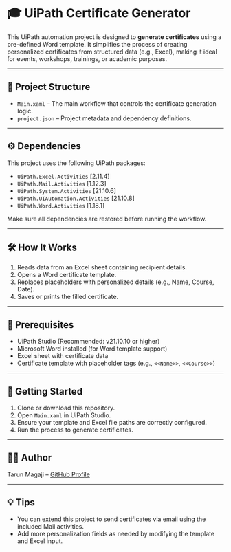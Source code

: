 # 🎓 UiPath Certificate Generator

This UiPath automation project is designed to **generate certificates** using a pre-defined Word template. It simplifies the process of creating personalized certificates from structured data (e.g., Excel), making it ideal for events, workshops, trainings, or academic purposes.

---

## 📂 Project Structure

- `Main.xaml` – The main workflow that controls the certificate generation logic.
- `project.json` – Project metadata and dependency definitions.

---

## ⚙️ Dependencies

This project uses the following UiPath packages:

- `UiPath.Excel.Activities` [2.11.4]
- `UiPath.Mail.Activities` [1.12.3]
- `UiPath.System.Activities` [21.10.6]
- `UiPath.UIAutomation.Activities` [21.10.8]
- `UiPath.Word.Activities` [1.18.1]

Make sure all dependencies are restored before running the workflow.

---

## 🛠️ How It Works

1. Reads data from an Excel sheet containing recipient details.
2. Opens a Word certificate template.
3. Replaces placeholders with personalized details (e.g., Name, Course, Date).
4. Saves or prints the filled certificate.

---

## 🧪 Prerequisites

- UiPath Studio (Recommended: v21.10.10 or higher)
- Microsoft Word installed (for Word template support)
- Excel sheet with certificate data
- Certificate template with placeholder tags (e.g., `<<Name>>`, `<<Course>>`)

---

## 🚀 Getting Started

1. Clone or download this repository.
2. Open `Main.xaml` in UiPath Studio.
3. Ensure your template and Excel file paths are correctly configured.
4. Run the process to generate certificates.


---

## 🙋‍♂️ Author

Tarun Magaji – [GitHub Profile](https://github.com/yourusername)

---

## 💡 Tips

- You can extend this project to send certificates via email using the included Mail activities.
- Add more personalization fields as needed by modifying the template and Excel input.

